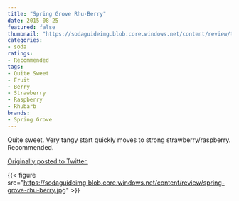 ```yaml
---
title: "Spring Grove Rhu-Berry"
date: 2015-08-25
featured: false
thumbnail: "https://sodaguideimg.blob.core.windows.net/content/review/thumbs/spring-grove-rhu-berry.jpg"
categories:
- soda
ratings:
- Recommended
tags:
- Quite Sweet
- Fruit
- Berry
- Strawberry
- Raspberry
- Rhubarb
brands:
- Spring Grove
---
```


Quite sweet. Very tangy start quickly moves to strong strawberry/raspberry. Recommended.

[Originally posted to Twitter.](https://twitter.com/Cavorter/status/636346869216448512)

{{< figure src="https://sodaguideimg.blob.core.windows.net/content/review/spring-grove-rhu-berry.jpg" >}}
